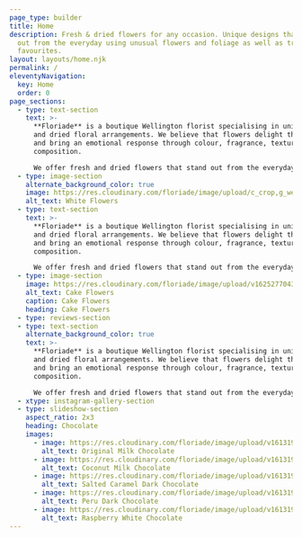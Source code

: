 ```yaml
---
page_type: builder
title: Home
description: Fresh & dried flowers for any occasion. Unique designs that stand
  out from the everyday using unusual flowers and foliage as well as traditional
  favourites.
layout: layouts/home.njk
permalink: /
eleventyNavigation:
  key: Home
  order: 0
page_sections:
  - type: text-section
    text: >-
      **Floriade** is a boutique Wellington florist specialising in unique fresh
      and dried floral arrangements. We believe that flowers delight the senses
      and bring an emotional response through colour, fragrance, texture and
      composition.

      We offer fresh and dried flowers that stand out from the everyday because we like to use unusual flowers and foliage as well as traditional favourites in our designs. Every floral arrangement we create is bespoke and individual.
  - type: image-section
    alternate_background_color: true
    image: https://res.cloudinary.com/floriade/image/upload/c_crop,g_west,w_2000/v1623993789/IMG_8636.heic
    alt_text: White Flowers
  - type: text-section
    text: >-
      **Floriade** is a boutique Wellington florist specialising in unique fresh
      and dried floral arrangements. We believe that flowers delight the senses
      and bring an emotional response through colour, fragrance, texture and
      composition.

      We offer fresh and dried flowers that stand out from the everyday because we like to use unusual flowers and foliage as well as traditional favourites in our designs. Every floral arrangement we create is bespoke and individual.
  - type: image-section
    image: https://res.cloudinary.com/floriade/image/upload/v1625277043/cake-flowers/cake-flowers-0002.jpg
    alt_text: Cake Flowers
    caption: Cake Flowers
    heading: Cake Flowers
  - type: reviews-section
  - type: text-section
    alternate_background_color: true
    text: >-
      **Floriade** is a boutique Wellington florist specialising in unique fresh
      and dried floral arrangements. We believe that flowers delight the senses
      and bring an emotional response through colour, fragrance, texture and
      composition.

      We offer fresh and dried flowers that stand out from the everyday because we like to use unusual flowers and foliage as well as traditional favourites in our designs. Every floral arrangement we create is bespoke and individual.
  - xtype: instagram-gallery-section
  - type: slideshow-section
    aspect_ratio: 2x3
    heading: Chocolate
    images:
      - image: https://res.cloudinary.com/floriade/image/upload/v1613194579/chocolate/chocolate-3.jpg
        alt_text: Original Milk Chocolate
      - image: https://res.cloudinary.com/floriade/image/upload/v1613194575/chocolate/chocolate-2.jpg
        alt_text: Coconut Milk Chocolate
      - image: https://res.cloudinary.com/floriade/image/upload/v1613194575/chocolate/chocolate-4.jpg
        alt_text: Salted Caramel Dark Chocolate
      - image: https://res.cloudinary.com/floriade/image/upload/v1613194572/chocolate/chocolate-5.jpg
        alt_text: Peru Dark Chocolate
      - image: https://res.cloudinary.com/floriade/image/upload/v1613194571/chocolate/chocolate-1.jpg
        alt_text: Raspberry White Chocolate
---
```

